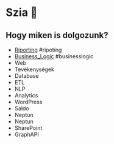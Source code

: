 # Szia 👋

## Hogy miken is dolgozunk?

* [Riporting](https://github.com/search?q=topic%3Ariporting+org%3AMoholy-Nagy-University&type=Repositories) #ripoting
* [Business_Logic](https://github.com/search?q=topic%3Abusinesslogic+org%3AMoholy-Nagy-University&type=Repositories) #businesslogic
* Web 
* Tevékenységek 
* Database 
* ETL 
* NLP 
* Analytics 
* WordPress
* Saldo 
* Neptun 
* Neptun 
* SharePoint 
* GraphAPI
